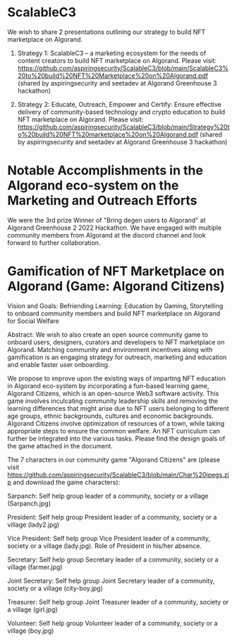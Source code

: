 # ScalableC3

We wish to share 2 presentations outlining our strategy to build NFT marketplace on Algorand.

1. Strategy 1: ScalableC3 – a marketing ecosystem for the needs of content creators to build NFT marketplace on Algorand. Please visit: https://github.com/aspiringsecurity/ScalableC3/blob/main/ScalableC3%20to%20build%20NFT%20Marketplace%20on%20Algorand.pdf (shared by aspiringsecurity and seetadev at Algorand Greenhouse 3 hackathon)

2. Strategy 2: Educate, Outreach, Empower and Certify: Ensure effective delivery of community-based technology and crypto education to build NFT marketplace on Algorand. Please visit: https://github.com/aspiringsecurity/ScalableC3/blob/main/Strategy%20to%20build%20NFT%20marketplace%20on%20Algorand.pdf (shared by aspiringsecurity and seetadev at Algorand Greenhouse 3 hackathon)


# Notable Accomplishments in the Algorand eco-system on the Marketing and Outreach Efforts

We were the 3rd prize Winner of "Bring degen users to Algorand" at Algorand Greenhouse 2  2022 Hackathon. We have engaged with multiple community members from Algorand at the discord channel and look forward to further collaboration.


# Gamification of NFT Marketplace on Algorand (Game: Algorand Citizens)

Vision and Goals: Befriending Learning: Education by Gaming, Storytelling to onboard community members and build NFT marketplace on Algorand for Social Welfare

Abstract: We wish to also create an open source community game to onboard users, designers, curators and developers to NFT marketplace on Algorand. Matching community and environment incentives along with gamification is an engaging strategy for outreach, marketing and education and enable faster user onboarding.

We propose to improve upon the existing ways of imparting NFT education in Algorand eco-system by incorporating a fun-based learning game, Algorand Citizens, which is an open-source Web3 software activity. This game involves inculcating community leadership skills and removing the learning differences that might arise due to NFT users belonging to different age groups, ethnic backgrounds, cultures and economic backgrounds. Algorand Citizens involve optimization of resources of a town, while taking appropriate steps to ensure the common welfare. An NFT curriculum can further be integrated into the various tasks. Please find the design goals of the game attached in the document.

The 7 characters in our community game "Algorand Citizens" are (please visit https://github.com/aspiringsecurity/ScalableC3/blob/main/Char%20jpegs.zip and download the game characters):

Sarpanch: Self help group leader of a community, society or a village (Sarpanch.jpg)

President: Self help group President leader of a community, society or a village (lady2.jpg)

Vice President: Self help group Vice President leader of a community, society or a village (lady.jpg). Role of President in his/her absence.

Secretary: Self help group Secretary leader of a community, society or a village (farmer.jpg)

Joint Secretary: Self help group Joint Secretary leader of a community, society or a village (city-boy.jpg)

Treasurer: Self help group Joint Treasurer leader of a community, society or a village (girl.jpg)

Volunteer: Self help group Volunteer leader of a community, society or a village (boy.jpg)






